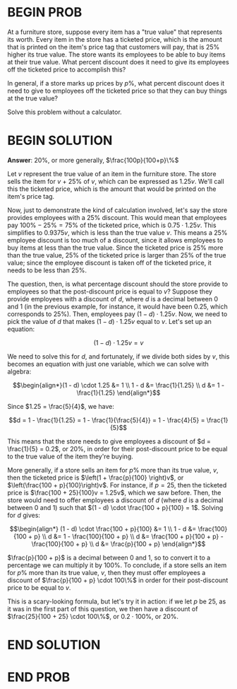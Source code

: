 # BEGIN PROB

At a furniture store, suppose every item has a "true value" that represents its worth. Every item in the store has a ticketed price, which is the amount that is printed on the item's price tag that customers will pay, that is 25% higher its true value. The store wants its employees to be able to buy items at their true value. What percent discount does it need to give its employees off the ticketed price to accomplish this?

In general, if a store marks up prices by $p$%, what percent discount does it need to give to employees off the ticketed price so that they can buy things at the true value?

Solve this problem without a calculator.

# BEGIN SOLUTION

**Answer**: 20%, or more generally, $\frac{100p}{100+p}\%$

Let $v$ represent the true value of an item in the furniture store. The store sells the item for $v$ + 25% of $v$, which can be expressed as $1.25v$. We'll call this the ticketed price, which is the amount that would be printed on the item's price tag.

Now, just to demonstrate the kind of calculation involved, let's say the store provides employees with a 25% discount. This would mean that employees pay $100\% - 25\% = 75\%$ of the ticketed price, which is $0.75 \cdot 1.25v$. This simplifies to $0.9375v$, which is less than the true value $v$. This means a 25% employee discount is too much of a discount, since it allows employees to buy items at less than the true value. Since the ticketed price is 25% more than the true value, 25% of the ticketed price is larger than 25% of the true value; since the employee discount is taken off of the ticketed price, it needs to be less than 25%.

The question, then, is what percentage discount should the store provide to employees so that the post-discount price is equal to $v$? Suppose they provide employees with a discount of $d$, where $d$ is a decimal between 0 and 1 (in the previous example, for instance, it would have been 0.25, which corresponds to 25%). Then, employees pay $(1 - d) \cdot 1.25v$. Now, we need to pick the value of $d$ that makes $(1 - d) \cdot 1.25v$ equal to $v$. Let's set up an equation:

$$(1 - d) \cdot 1.25v = v$$

We need to solve this for $d$, and fortunately, if we divide both sides by $v$, this becomes an equation with just one variable, which we can solve with algebra:

$$\begin{align*}(1 - d) \cdot 1.25 &= 1 \\ 1 - d &= \frac{1}{1.25} \\ d &= 1 - \frac{1}{1.25} \end{align*}$$

Since $1.25 = \frac{5}{4}$, we have:

$$d = 1 - \frac{1}{1.25} = 1 - \frac{1}{\frac{5}{4}} = 1 - \frac{4}{5} = \frac{1}{5}$$

This means that the store needs to give employees a discount of $d = \frac{1}{5} = 0.2$, or 20%, in order for their post-discount price to be equal to the true value of the item they're buying.

More generally, if a store sells an item for $p$% more than its true value, $v$, then the ticketed price is $\left(1 + \frac{p}{100} \right)v$, or $\left(\frac{100 + p}{100}\right)v$. For instance, if $p = 25$, then the ticketed price is $\frac{100 + 25}{100}v = 1.25v$, which we saw before. Then, the store would need to offer employees a discount of $d$ (where $d$ is a decimal between 0 and 1) such that $(1 - d) \cdot \frac{100 + p}{100} = 1$. Solving for $d$ gives:

$$\begin{align*} (1 - d) \cdot \frac{100 + p}{100} &= 1 \\ 1 - d &= \frac{100}{100 + p} \\ d &= 1 - \frac{100}{100 + p} \\ d &= \frac{100 + p}{100 + p} - \frac{100}{100 + p} \\ d &= \frac{p}{100 + p} \end{align*}$$

$\frac{p}{100 + p}$ is a decimal between 0 and 1, so to convert it to a percentage we can multiply it by $100\%$. To conclude, if a store sells an item for $p$% more than its true value, $v$, then they must offer employees a discount of $\frac{p}{100 + p} \cdot 100\%$ in order for their post-discount price to be equal to $v$.

This is a scary-looking formula, but let's try it in action: if we let $p$ be 25, as it was in the first part of this question, we then have a discount of $\frac{25}{100 + 25} \cdot 100\%$, or $0.2 \cdot 100\%$, or $20\%$.

# END SOLUTION

# END PROB
